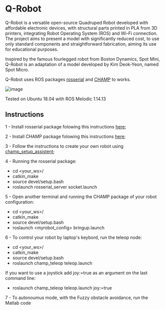 # Q-Robot

Q-Robot is a versatile open-source Quadruped Robot developed with affordable electronic devices, with structural parts printed in PLA from 3D printers, integrating Robot Operating System (ROS) and Wi-Fi connection. The project aims to present a model with significantly reduced cost, to use only standard components and straightforward fabrication, aiming its use for educational purposes.

Inspired by the famous fourlegged robot from Boston Dynamics, Spot Mini, Q-Robot is an adaptation of a model developed by Kim Deok-Yeon, named Spot Micro.

Q-Robot uses ROS packages [rosserial](http://wiki.ros.org/rosserial) and [CHAMP](https://github.com/chvmp/champ#champ-) to works.

![image](https://user-images.githubusercontent.com/70664574/177605353-7f97da58-9b27-49bd-bea6-c06beedf7953.png)

Tested on Ubuntu 18.04 with ROS Melodic 1.14.13

## Instructions

1 - Install rosserial package folowing this instructions [here](http://wiki.ros.org/rosserial);

2 - Install CHAMP package folowing this instructions [here](https://github.com/chvmp/champ#champ-);

3 - Follow the instructions to create your own robot using [champ_setup_assistent](https://github.com/chvmp/champ_setup_assistant);

4 - Running the rosserial package:

* cd <your_ws>/
* catkin_make
* source devel/setup.bash
* roslaunch rosserial_server socket.launch

5 - Open another terminal and running the CHAMP package of your robot configuration:

* cd <your_ws>/
* catkin_make
* source devel/setup.bash
* roslaunch <myrobot_config> bringup.launch

6 - To control your robot by laptop's keybord, run the teleop node:

* cd <your_ws>/
* catkin_make
* source devel/setup.bash
* roslaunch champ_teleop teleop.launch

If you want to use a joystick add joy:=true as an argument on the last command line:

* roslaunch champ_teleop teleop.launch joy:=true

7 - To autonoumus mode, with the Fuzzy obstacle avoidance, run the Matlab code
